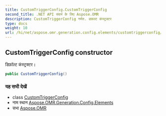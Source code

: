 ```yaml
---
title: CustomTriggerConfig.CustomTriggerConfig
second_title: .NET API संदर्भ के लिए Aspose.OMR
description: CustomTriggerConfig नर्मत. डफ़ल्ट कंस्ट्रक्टर
type: docs
weight: 10
url: /hi/net/aspose.omr.generation.config.elements/customtriggerconfig/customtriggerconfig/
---
```

## CustomTriggerConfig constructor

डिफ़ॉल्ट कंस्ट्रक्टर।

```csharp
public CustomTriggerConfig()
```

### यह सभी देखें

* class [CustomTriggerConfig](../)
* नाम स्थान [Aspose.OMR.Generation.Config.Elements](../../customtriggerconfig/)
* सभा [Aspose.OMR](../../../)


